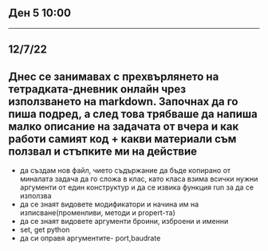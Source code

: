 ##      Ден 5 10:00
--------------------------------
##       12/7/22 
  
Днес се занимавах с прехвърлянето 
на тетрадката-дневник онлайн чрез
използването на markdown. Започнах
да го пиша подред, а след това 
трябваше да напиша малко описание 
на задачата от вчера и как работи
самият код + какви материали съм 
ползвал и стъпките ми на действие
---------------------------
- да създам нов файл, чието съдържание
да бъде копирано от миналата задача
да го сложа в клас, като класа взима
всички нужни аргументи от един 
конструктур и да се извика функция
run за да се използва
- да се знаят видовете модификатори 
и начина им на изписване(променливи,
методи и propert-та)
- да се знаят видовете аргументи 
броини, изброени и именни
- set, get python
- да си оправя аргументите- port,baudrate
